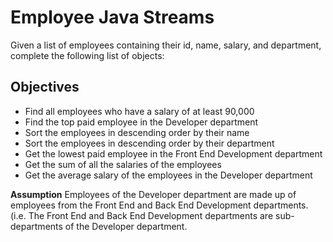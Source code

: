 # Employee Java Streams

Given a list of employees containing their id, name, salary, and department, complete the following list of objects:

**Objectives**
---
* Find all employees who have a salary of at least 90,000
* Find the top paid employee in the Developer department
* Sort the employees in descending order by their name
* Sort the employees in descending order by their department
* Get the lowest paid employee in the Front End Development department
* Get the sum of all the salaries of the employees
* Get the average salary of the employees in the Developer department

**Assumption**
Employees of the Developer department are made up of employees from the Front End and Back End Development departments. (i.e. The Front End and Back End Development departments are sub-departments of the Developer department.
